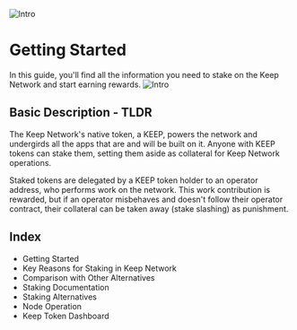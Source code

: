 ![Intro](https://github.com/Estebank97/Keep-Node-Docs/blob/master/docs/assets/images/Keep%20Node%20Intro%20graf.jpg)
# Getting Started
In this guide, you'll find all the information you need to stake on the Keep Network and start earning rewards.
![Intro](https://github.com/Estebank97/Keep-Node-Docs/blob/master/docs/assets/images/Keep%20Node%20Intro%20graf.jpg)
## Basic Description - TLDR
The Keep Network's native token, a KEEP, powers the network and undergirds all the apps that are and will be built on it. Anyone with KEEP tokens can stake them, setting them aside as collateral for Keep Network operations.

Staked tokens are delegated by a KEEP token holder to an operator address, who performs work on the network. This work contribution is rewarded, but if an operator misbehaves and doesn't follow their operator contract, their collateral can be taken away (stake slashing) as punishment.


## Index

- Getting Started
- Key Reasons for Staking in Keep Network
- Comparison with Other Alternatives
- Staking Documentation
- Staking Alternatives
- Node Operation
- Keep Token Dashboard



